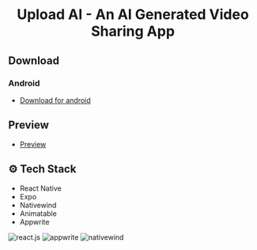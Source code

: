 <div align="center">
 <h1 align="center">Upload AI - An AI Generated Video Sharing App</h3>
 </div>


 ##  Download

### Android
- [Download for android](https://expo.dev/artifacts/eas/xdGgUpoLD2BbNKr1XZzB89.apk)

##  Preview
- [Preview](https://i.ibb.co/KjGjYmxX/e9cc3c40-be6e-422f-bc60-d7e95b9b2d0d.jpg)



## <a name="tech-stack">⚙️ Tech Stack</a>

- React Native
- Expo
- Nativewind
- Animatable
- Appwrite

<div>
    <img src="https://img.shields.io/badge/-React_Native-black?style=for-the-badge&logoColor=white&logo=react&color=61DAFB" alt="react.js" />
    <img src="https://img.shields.io/badge/-Appwrite-black?style=for-the-badge&logoColor=white&logo=appwrite&color=FD366E" alt="appwrite" />
    <img src="https://img.shields.io/badge/NativeWind-black?style=for-the-badge&logoColor=white&logo=tailwindcss&color=06B6D4" alt="nativewind" />
  </div>


